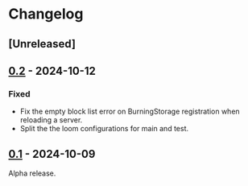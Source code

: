 # Changelog

## [Unreleased]

## [0.2] - 2024-10-12

### Fixed

+ Fix the empty block list error on BurningStorage registration when reloading a server.
+ Split the the loom configurations for main and test.

## [0.1] - 2024-10-09

Alpha release.

[0.1]: https://github.com/NivOridocs/burning/releases/tag/0.1
[0.2]: https://github.com/NivOridocs/burning/releases/tag/0.2
